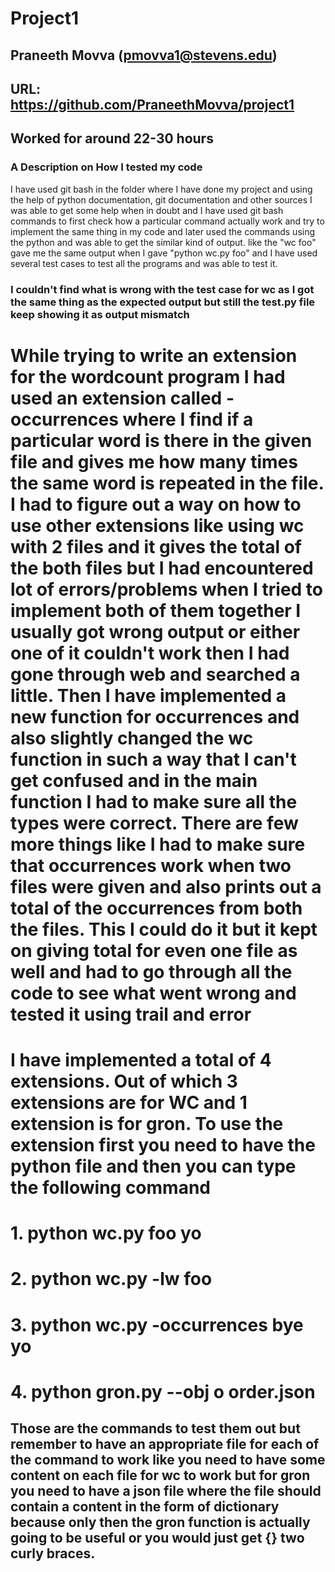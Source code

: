# Project1
## Praneeth Movva             (pmovva1@stevens.edu)
## URL:  https://github.com/PraneethMovva/project1

## Worked for around 22-30 hours
### A Description on How I tested my code
 I have used git bash in the folder where I have done my project and using the help of python documentation, git documentation and other sources I was able to get some help when in doubt and I have used git bash commands to first check how a particular command actually work and try to implement the same thing in my code and later used the commands using the python and was able to get the similar kind of output. like the "wc foo" gave me the same output when I gave "python wc.py foo" and I have used several test cases to test all the programs and was able to test it.

### I couldn't find what is wrong with the test case for wc as I got the same thing as the expected output but still the test.py file keep showing it as output mismatch

# While trying to write an extension for the wordcount program I had used an extension called -occurrences where I find if a particular word is there in the given file and gives me how many times the same word is repeated in the file. I had to figure out a way on how to use other extensions like using wc with 2 files and it gives the total of the both files but I had encountered lot of errors/problems when I tried to implement both of them together I usually got wrong output or either one of it couldn't work then I had gone through web and searched a little. Then I have implemented a new function for occurrences and also slightly changed the wc function in such a way that I can't get confused and in the main function I had to make sure all the types were correct. There are few more things like I had to make sure that occurrences work when two files were given and also prints out a total of the occurrences from both the files. This I could do it but it kept on giving total for even one file as well and had to go through all the code to see what went wrong and tested it using trail and error

# I have implemented a total of 4 extensions. Out of which 3 extensions are for WC and 1 extension is for gron. To use the extension first you need to have the python file and then you can type the following command 
# 1. python wc.py foo yo
# 2. python wc.py -lw foo 
# 3. python wc.py -occurrences bye yo
# 4. python gron.py --obj o order.json
## Those are the commands to test them out but remember to have an appropriate file for each of the command to work like you need to have some content on each file for wc to work but for gron you need to have a json file where the file should contain a content in the form of dictionary because only then the gron function is actually going to be useful or you would just get {} two curly braces.
